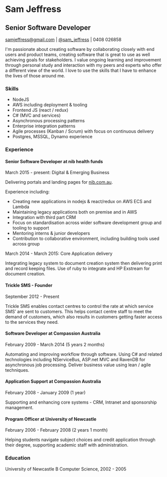 # Sam Jeffress
## Senior Software Developer
samjeffress@gmail.com | [@sam_jeffress](https://twitter.com/sam_jeffress) | 0408 026858

I'm passionate about creating software by collaborating closely with end users and product teams, creating  software that is great to use as well achieving goals for stakeholders.
I value ongoing learning and improvement through personal study and interaction with my peers and experts who offer a different view of the world.
I love to use the skills that I have to enhance the lives of those around me.

### Skills 
* NodeJS 
* AWS including deployment & tooling
* Frontend JS (react / redux)
* C# (MVC and services)
* Asynchronous processing patterns
* Enterprise integration patterns
* Agile processes (Kanban / Scrum) with focus on continuous delivery
* Postgres, MSSQL, Dynamo experience

### Experience

#### Senior Software Developer at nib health funds
March 2015 - present: Digital & Emerging Business

Delivering portals and landing pages for [nib.com.au](https://www.nib.com.au). 

Experience including: 
* Creating new applications in nodejs & react/redux on AWS ECS and Lambda
* Maintaining legacy applications both on premise and in AWS
* Integration with third part CRM
* Focus on standardisation across wider software development group and tooling to support
* Mentoring interns & junior developers
* Contribution to collaborative environment, including building tools used across group

March 2014 - March 2015: Core Application delivery

Integrating legacy system to document creation system then delivering print and record keeping files. Use of ruby to integrate and HP Exstream for document creation.

#### Trickle SMS - Founder
September 2012 - Present

Trickle SMS enables contact centres to control the rate at which service SMS’ are sent to customers. This helps contact centre staff to meet the demand of customers, which also results in customers getting faster access to the services they need.

#### Software Developer at Compassion Australia
February 2009 - March 2014 (5 years 2 months)

Automating and improving workflow through software.
Using C# and related technologies including NServiceBus, ASP.net MVC and RavenDB for asynchronous job processing.
Deliver business value using lean / agile techniques.

#### Application Support at Compassion Australia
February 2008 - January 2009 (1 year)

Supporting and enhancing core systems - CRM, Intranet and sponsorship management.

#### Program Officer at University of Newcastle
February 2006 - February 2008 (2 years 1 month)

Helping students navigate subject choices and credit application through their degree, supporting academic staff with administration.

### Education
University of Newcastle
B Computer Science, 2002 - 2005
